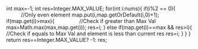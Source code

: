 int max=-1;
int res=Integer.MAX_VALUE;
for(int i:nums){
if(i%2 == 0){                        //Only even element
map.put(i,map.getOrDefault(i,0)+1);
if(map.get(i)>max){                 //Check if greater than Max Val
max=Math.max(max,map.get(i));
res=i;
}
else if(map.get(i)==max && res>i){  //Check if equals to Max Val and element is less than current res
res=i;
}
}
}
return res==Integer.MAX_VALUE? -1: res;